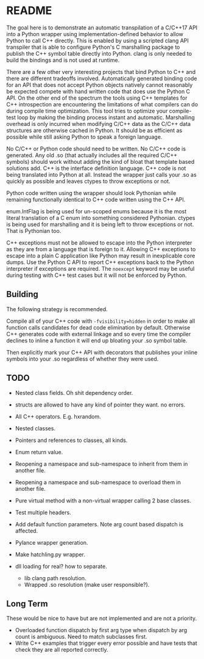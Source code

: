 # README

The goal here is to demonstrate an automatic transpilation of a C/C++17 API into
a Python wrapper using implementation-defined behavior to allow Python to call
C++ directly. This is enabled by using a scripted clang API transpiler that is
able to configure Python's C marshalling package to publish the C++ symbol table
directly into Python. clang is only needed to build the bindings and is not used
at runtime.

There are a few other very interesting projects that bind Python to C++ and
there are different tradeoffs involved. Automatically generated binding code for
an API that does not accept Python objects natively cannot reasonably be
expected compete with hand written code that does use the Python C API. On the
other end of the spectrum the tools using C++ templates for C++ introspection
are encountering the limitations of what compilers can do during compile time
optimization. This tool tries to optimize your compile-test loop by making the
binding process instant and automatic. Marshalling overhead is only incurred
when modifying C/C++ data as the C/C++ data structures are otherwise cached in
Python. It should be as efficient as possible while still asking Python to speak
a foreign language.

No C/C++ or Python code should need to be written. No C/C++ code is generated.
Any old .so (that actually includes all the required C/C++ symbols) should work
without adding the kind of bloat that template based solutions add. C++ is the
interface definition language. C++ code is not being translated into Python at
all. Instead the wrapper just calls your .so as quickly as possible and leaves
ctypes to throw exceptions or not.

Python code written using the wrapper should look Pythonian while remaining
functionally identical to C++ code written using the C++ API.

enum.IntFlag is being used for un-scoped enums because it is the most literal
translation of a C enum into something considered Pythonian. ctypes is being
used for marshalling and it is being left to throw exceptions or not. That is
Pythonian too.

C++ exceptions must not be allowed to escape into the Python interpreter as they
are from a language that is foreign to it. Allowing C++ exceptions to escape
into a plain C application like Python may result in inexplicable core dumps.
Use the Python C API to report C++ exceptions back to the Python interpreter if
exceptions are required. The `noexcept` keyword may be useful during testing
with C++ test cases but it will not be enforced by Python.

## Building

The following strategy is recommended.

Compile all of your C++ code with `-fvisibility=hidden` in order to make all
function calls candidates for dead code elimination by default. Otherwise C++
generates code with external linkage and so every time the compiler declines to
inline a function it will end up bloating your .so symbol table.

Then explicitly mark your C++ API with decorators that publishes your inline
symbols into your .so regardless of whether they were used.

## TODO

- Nested class fields. Oh shit dependency order.
- structs are allowed to have any kind of pointer they want. no errors.
- All C++ operators. E.g. hxrandom.
- Nested classes.
- Pointers and references to classes, all kinds.
- Enum return value.
- Reopening a namespace and sub-namespace to inherit from them in another file.
- Reopening a namespace and sub-namespace to overload them in another file.
- Pure virtual method with a non-virtual wrapper calling 2 base classes.
- Test multiple headers.
- Add default function parameters. Note arg count based dispatch is affected.

- Pylance wrapper generation.
- Make hatchling.py wrapper.
- dll loading for real? how to separate.
  - lib clang path resolution.
  - Wrapped .so resolution (make user responsible?).

## Long Term

These would be nice to have but are not implemented and are not a priority.

- Overloaded function dispatch by first arg type when dispatch by arg count is
  ambiguous. Need to match subclasses first.
- Write C++ examples that trigger every error possible and have tests that check
  they are all reported correctly.
